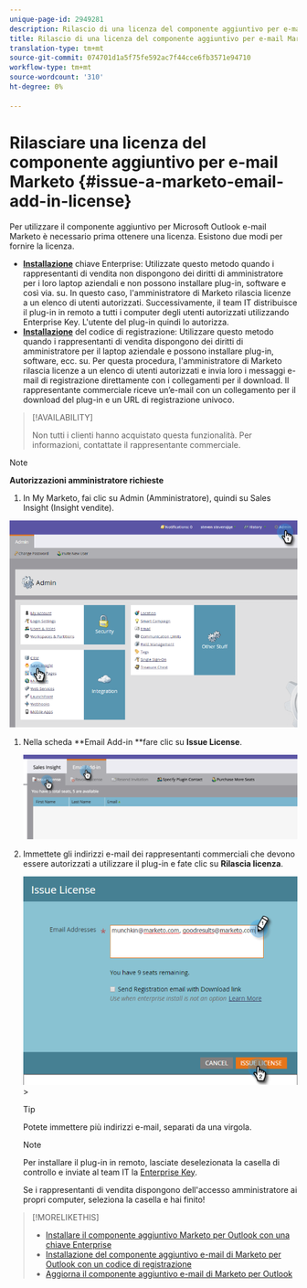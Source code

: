 ```yaml
---
unique-page-id: 2949281
description: Rilascio di una licenza del componente aggiuntivo per e-mail Marketo - Documenti Marketo - Documentazione del prodotto
title: Rilascio di una licenza del componente aggiuntivo per e-mail Marketo
translation-type: tm+mt
source-git-commit: 074701d1a5f75fe592ac7f44cce6fb3571e94710
workflow-type: tm+mt
source-wordcount: '310'
ht-degree: 0%

---
```



# Rilasciare una licenza del componente aggiuntivo per e-mail Marketo {#issue-a-marketo-email-add-in-license}

Per utilizzare il componente aggiuntivo per Microsoft Outlook e-mail Marketo è necessario prima ottenere una licenza. Esistono due modi per fornire la licenza.

* **[Installazione](install-the-marketo-add-in-for-outlook-with-an-enterprise-key.md)** chiave Enterprise: Utilizzate questo metodo quando i rappresentanti di vendita non dispongono dei diritti di amministratore per i loro laptop aziendali e non possono installare plug-in, software e così via. su. In questo caso, l&#39;amministratore di Marketo rilascia licenze a un elenco di utenti autorizzati. Successivamente, il team IT distribuisce il plug-in in remoto a tutti i computer degli utenti autorizzati utilizzando Enterprise Key. L&#39;utente del plug-in quindi lo autorizza.
* **[Installazione](install-the-marketo-email-add-in-for-outlook-with-a-registration-code.md)** del codice di registrazione: Utilizzare questo metodo quando i rappresentanti di vendita dispongono dei diritti di amministratore per il laptop aziendale e possono installare plug-in, software, ecc. su. Per questa procedura, l&#39;amministratore di Marketo rilascia licenze a un elenco di utenti autorizzati e invia loro i messaggi e-mail di registrazione direttamente con i collegamenti per il download. Il rappresentante commerciale riceve un’e-mail con un collegamento per il download del plug-in e un URL di registrazione univoco.

>[!AVAILABILITY]
>
>
>Non tutti i clienti hanno acquistato questa funzionalità. Per informazioni, contattate il rappresentante commerciale.

>[!NOTE]
>
>**Autorizzazioni amministratore richieste**

1. In My Marketo, fai clic su Admin (Amministratore), quindi su Sales Insight (Insight vendite).

![](assets/image2015-7-20-17-3a48-3a17.png)

1. Nella scheda **Email Add-in **fare clic su **Issue License**.

   ![](assets/image2016-7-22-10-3a20-3a15.png)

1. Immettete gli indirizzi e-mail dei rappresentanti commerciali che devono essere autorizzati a utilizzare il plug-in e fate clic su **Rilascia licenza**.

   ![](assets/image2016-8-31-9-3a37-3a8.png)>

   >[!TIP]
   >
   >Potete immettere più indirizzi e-mail, separati da una virgola.

   >[!NOTE]
   >
   >Per installare il plug-in in remoto, lasciate deselezionata la casella di controllo e inviate al team IT la [Enterprise Key](http://docs.marketo.com/display/DOCS/Install+the+Marketo+Add-in+for+Outlook+with+an+Enterprise+Key).
   >
   >Se i rappresentanti di vendita dispongono dell&#39;accesso amministratore ai propri computer, seleziona la casella e hai finito!

>[!MORELIKETHIS]
>
>* [Installare il componente aggiuntivo Marketo per Outlook con una chiave Enterprise](install-the-marketo-add-in-for-outlook-with-an-enterprise-key.md)
>* [Installazione del componente aggiuntivo e-mail di Marketo per Outlook con un codice di registrazione](install-the-marketo-email-add-in-for-outlook-with-a-registration-code.md)
>* [Aggiorna il componente aggiuntivo e-mail di Marketo per Outlook](upgrade-your-marketo-email-add-in-for-outlook.md)

